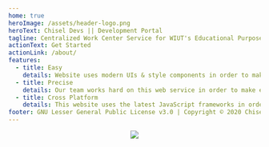 ```yaml
---
home: true
heroImage: /assets/header-logo.png
heroText: Chisel Devs || Development Portal
tagline: Centralized Work Center Service for WIUT's Educational Purposes!
actionText: Get Started
actionLink: /about/
features:
  - title: Easy
    details: Website uses modern UIs & style components in order to make usage of application easier and clear by the first sight.
  - title: Precise
    details: Our team works hard on this web service in order to make everything precise and correct.
  - title: Cross Platform
    details: This website uses the latest JavaScript frameworks in order to compile installable PWA app.
footer: GNU Lesser General Public License v3.0 | Copyright © 2020 Chisel Devs
---
```


<p align="center">
<a href="https://app.netlify.com/sites/chisel/deploys"><img src="https://api.netlify.com/api/v1/badges/1180daa0-df1b-4259-b0cb-d56926833117/deploy-status"></a></p>
